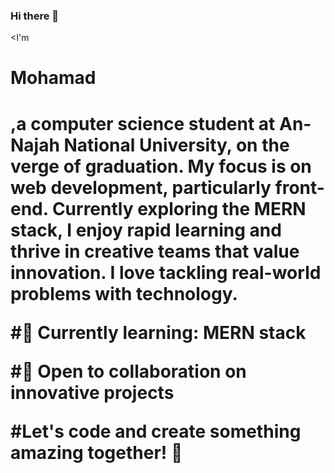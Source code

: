 ### Hi there 👋

<I'm <h1>Mohamad<h1>,a computer science student at An-Najah National University, on the verge of graduation. My focus is on web development, particularly front-end. Currently exploring the MERN stack, I enjoy rapid learning and thrive in creative teams that value innovation. I love tackling real-world problems with technology.

#🌱 Currently learning: MERN stack

#👯 Open to collaboration on innovative projects

#Let's code and create something amazing together! 🚀
